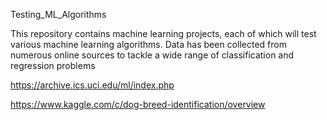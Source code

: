 Testing_ML_Algorithms

This repository contains machine learning projects, each of which will test various machine learning algorithms. Data has been collected from numerous online sources to tackle a wide range of classification and regression problems

https://archive.ics.uci.edu/ml/index.php

https://www.kaggle.com/c/dog-breed-identification/overview
